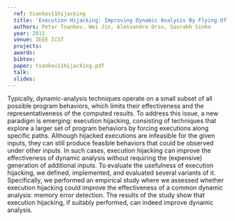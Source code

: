 ```yaml
---
  ref: tsankov11hijacking
  title: 'Execution Hijacking: Improving Dynamic Analysis By Flying Off Course'
  authors: Petar Tsankov, Wei Jin, Alessandro Orso, Saurabh Sinha
  year: 2011
  venue: IEEE ICST  
  projects: 
  awards:
  bibtex:
  paper: tsankov11hijacking.pdf
  talk:
  slides:
---
```


Typically, dynamic-analysis techniques operate on a small subset of all possible program behaviors, which limits their effectiveness and the representativeness of the computed results. To address this issue, a new paradigm is emerging: execution hijacking, consisting of techniques that explore a larger set of program behaviors by forcing executions along specific paths. Although hijacked executions are infeasible for the given inputs, they can still produce feasible behaviors that could be observed under other inputs. In such cases, execution hijacking can improve the effectiveness of dynamic analysis without requiring the (expensive) generation of additional
inputs. To evaluate the usefulness of execution hijacking, we defined, implemented, and evaluated several variants of it. Specifically, we performed an empirical study where we assessed whether execution hijacking could improve the effectiveness of a common dynamic analysis: memory error detection. The results of the study show that execution hijacking, if suitably performed, can indeed improve dynamic analysis.